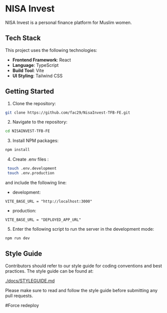 # NISA Invest

NISA Invest is a personal finance platform for Muslim women.

## Tech Stack

This project uses the following technologies:

- **Frontend Framework**: React
- **Language**: TypeScript
- **Build Tool**: Vite
- **UI Styling**: Tailwind CSS

## Getting Started

1. Clone the repository:

```bash
git clone https://github.com/fac29/NisaInvest-TFB-FE.git
```

2. Navigate to the repository:

```bash
cd NISAINVEST-TFB-FE
```

3. Install NPM packages:

```bash
npm install
```

4. Create .env files :

```bash
 touch .env.development
 touch .env.production
```

and include the following line:

- development:
```env
VITE_BASE_URL = "http://localhost:3000"
```
- production:
```env
VITE_BASE_URL = "DEPLOYED_APP_URL"
```

5. Enter the following script to run the server in the development mode:

```bash
npm run dev
```

## Style Guide

Contributors should refer to our style guide for coding conventions and best practices. The style guide can be found at:

[./docs/STYLEGUIDE.md](./docs/STYLEGUIDE.md)

Please make sure to read and follow the style guide before submitting any pull requests.

#Force redeploy